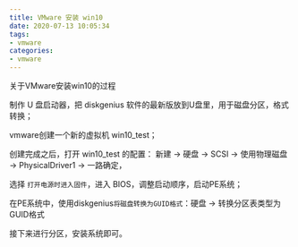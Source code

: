 ```yaml
---
title: VMware 安装 win10
date: 2020-07-13 10:05:34
tags: 
- vmware
categories:
- vmware
---
```


关于VMware安装win10的过程

<!--more-->

制作 U 盘启动器，把 diskgenius 软件的最新版放到U盘里，用于磁盘分区，格式转换；

vmware创建一个新的虚拟机 win10_test；

创建完成之后，打开 win10_test 的配置： 新建 -> 硬盘 -> SCSI -> 使用物理磁盘 -> PhysicalDriver1 -> 一路确定，

选择 `打开电源时进入固件`，进入 BIOS，调整启动顺序，启动PE系统；

在PE系统中，使用diskgenius`将磁盘转换为GUID格式`：硬盘 -> 转换分区表类型为GUID格式

接下来进行分区，安装系统即可。

